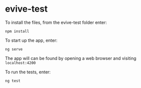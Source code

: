 # evive-test

To install the files, from the evive-test folder enter:

`npm install`

To start up the app, enter:

`ng serve`

The app will can be found by opening a web browser and visiting `localhost:4200`

To run the tests, enter:

`ng test`
